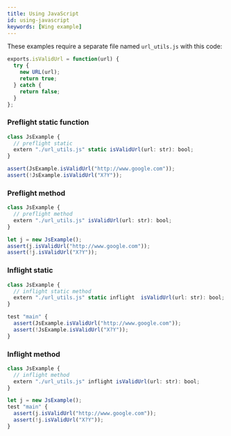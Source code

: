 ```yaml
---
title: Using JavaScript
id: using-javascript
keywords: [Wing example]
---
```


These examples require a separate file named `url_utils.js` with this code:

```js
exports.isValidUrl = function(url) {
  try {
    new URL(url);
    return true;
  } catch {
    return false;
  }
};
```

### Preflight static function
```ts 
class JsExample {  
  // preflight static 
  extern "./url_utils.js" static isValidUrl(url: str): bool;
}

assert(JsExample.isValidUrl("http://www.google.com"));
assert(!JsExample.isValidUrl("X?Y"));
```
### Preflight method
```ts 
class JsExample {  
  // preflight method
  extern "./url_utils.js" isValidUrl(url: str): bool;
}

let j = new JsExample();
assert(j.isValidUrl("http://www.google.com"));
assert(!j.isValidUrl("X?Y"));
```

### Inflight static
```ts
class JsExample {  
  // inflight static method
  extern "./url_utils.js" static inflight  isValidUrl(url: str): bool;
}

test "main" {
  assert(JsExample.isValidUrl("http://www.google.com"));
  assert(!JsExample.isValidUrl("X?Y"));
}
```
### Inflight method
```ts
class JsExample {  
  // inflight method
  extern "./url_utils.js" inflight isValidUrl(url: str): bool;
}

let j = new JsExample();
test "main" {
  assert(j.isValidUrl("http://www.google.com"));
  assert(!j.isValidUrl("X?Y"));
}
```
